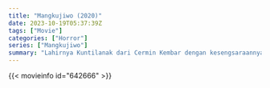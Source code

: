 ```yaml
---
title: "Mangkujiwo (2020)"
date: 2023-10-19T05:37:39Z
tags: ["Movie"]
categories: ["Horror"]
series: ["Mangkujiwo"]
summary: "Lahirnya Kuntilanak dari Cermin Kembar dengan kesengsaraannya."
---
```


 <mux-player stream-type="on-demand"
  src="https://kp3d-my.sharepoint.com/personal/ryoo_kp3d_onmicrosoft_com/_layouts/15/download.aspx?share=EdueJlknhndHsKm_Pzyb0zQBJbv5RyUWS9LyJq266imTBg" prefer-playback="mse" controls>
 
  </mux-player>
  

{{< movieinfo id="642666" >}}

  <script src="https://cdn.jsdelivr.net/npm/@mux/mux-player"></script>
  
   <script type="application/ld+json ">
 {
  "@context": "https://schema.org/",
  "@type": "VideoObject",
  "name": "Mangkujiwo (2020)",
  "contentUrl": "https://stream.mux.com/rvZ9YQUWzMOE1kKhih0000Jmk8W9DegYKDMnNglyD9hqU.m3u8",
  "thumbnailUrl": "https://www.themoviedb.org/t/p/original/ogPOd7ilrdaBntqDXC3mqliXapu.jpg?width=314&fit_mode=preserve&time=25",
  "uploadDate": "2023-10-19T05:37:39Z",
}

</script>